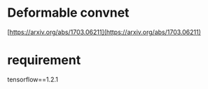 # Deformable convnet
[https://arxiv.org/abs/1703.06211](https://arxiv.org/abs/1703.06211)

# requirement
tensorflow==1.2.1

